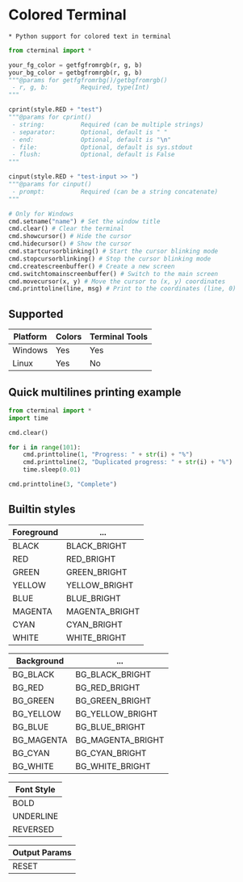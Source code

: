 # Colored Terminal
	* Python support for colored text in terminal

```python
from cterminal import *

your_fg_color = getfgfromrgb(r, g, b)
your_bg_color = getbgfromrgb(r, g, b)
"""@params for getfgfromrbg()/getbgfromrgb()
 - r, g, b:         Required, type(Int)
"""

cprint(style.RED + "test")
"""@params for cprint()
 - string: 			Required (can be multiple strings)
 - separator: 		Optional, default is " "
 - end: 			Optional, default is "\n"
 - file:			Optional, default is sys.stdout
 - flush:			Optional, default is False
"""

cinput(style.RED + "test-input >> ")
"""@params for cinput()
 - prompt:          Required (can be a string concatenate)
"""

# Only for Windows
cmd.setname("name") # Set the window title
cmd.clear() # Clear the terminal
cmd.showcursor() # Hide the cursor
cmd.hidecursor() # Show the cursor
cmd.startcursorblinking() # Start the cursor blinking mode
cmd.stopcursorblinking() # Stop the cursor blinking mode
cmd.createscreenbuffer() # Create a new screen
cmd.switchtomainscreenbuffer() # Switch to the main screen
cmd.movecursor(x, y) # Move the cursor to (x, y) coordinates
cmd.printtoline(line, msg) # Print to the coordinates (line, 0)
```

## Supported

| Platform         | Colors            | Terminal Tools    |
| ---------------- | ----------------- | ----------------- | 
| Windows		   | Yes		       | Yes               |
| Linux			   | Yes			   | No                |

## Quick multilines printing example
```python
from cterminal import *
import time

cmd.clear()

for i in range(101):
    cmd.printtoline(1, "Progress: " + str(i) + "%")
    cmd.printtoline(2, "Duplicated progress: " + str(i) + "%")
    time.sleep(0.01)

cmd.printtoline(3, "Complete")
```

## Builtin styles

| Foreground       | ...               |
| ---------------- | ----------------- |
| BLACK      	   | BLACK_BRIGHT      |
| RED      		   | RED_BRIGHT        |
| GREEN 		   | GREEN_BRIGHT      |
| YELLOW		   | YELLOW_BRIGHT     |
| BLUE			   | BLUE_BRIGHT       |
| MAGENTA		   | MAGENTA_BRIGHT    |
| CYAN			   | CYAN_BRIGHT       |
| WHITE		   	   | WHITE_BRIGHT      |


| Background       | ...               |
| ---------------- | ----------------- |
| BG_BLACK         | BG_BLACK_BRIGHT   |
| BG_RED           | BG_RED_BRIGHT     |
| BG_GREEN         | BG_GREEN_BRIGHT   |
| BG_YELLOW        | BG_YELLOW_BRIGHT  |
| BG_BLUE          | BG_BLUE_BRIGHT    |
| BG_MAGENTA       | BG_MAGENTA_BRIGHT |
| BG_CYAN          | BG_CYAN_BRIGHT    |
| BG_WHITE         | BG_WHITE_BRIGHT   |


| Font Style       |
| ---------------- |
| BOLD		       |
| UNDERLINE        |
| REVERSED         |


| Output Params    |
| ---------------- |
| RESET            |
